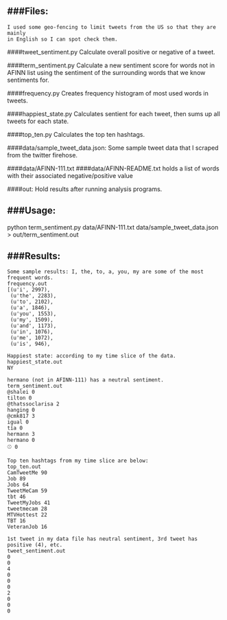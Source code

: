 ###Files:
----------
```
I used some geo-fencing to limit tweets from the US so that they are mainly
in English so I can spot check them.
```

####tweet_sentiment.py
Calculate overall positive or negative of a tweet.


####term_sentiment.py
Calculate a new sentiment score for words not in AFINN list using the sentiment of the surrounding words that we know sentiments for.


####frequency.py
Creates frequency histogram of most used words in tweets.


####happiest_state.py
Calculates sentient for each tweet, then sums up all tweets for each state.


####top_ten.py
Calculates the top ten hashtags.


####data/sample_tweet_data.json:
Some sample tweet data that I scraped from the twitter firehose.


####data/AFINN-111.txt
####data/AFINN-README.txt
holds a list of words with their associated negative/positive value


####out:
Hold results after running analysis programs.


###Usage:
----------
python term_sentiment.py data/AFINN-111.txt data/sample_tweet_data.json > out/term_sentiment.out


###Results:
----------
```
Some sample results: I, the, to, a, you, my are some of the most frequent words.
frequency.out
[(u'i', 2997),
 (u'the', 2283),
 (u'to', 2102),
 (u'a', 1846),
 (u'you', 1553),
 (u'my', 1509),
 (u'and', 1173),
 (u'in', 1076),
 (u'me', 1072),
 (u'is', 946),
```


```
Happiest state: according to my time slice of the data.
happiest_state.out
NY
```


```
hermano (not in AFINN-111) has a neutral sentiment.
term_sentiment.out
@shalei 0
tilton 0
@thatssoclarisa 2
hanging 0
@cmk817 3
igual 0
tía 0
hermann 3
hermano 0
⚾ 0
```


```
Top ten hashtags from my time slice are below:
top_ten.out
CamTweetMe 90
Job 89
Jobs 64
TweetMeCam 59
tbt 46
TweetMyJobs 41
tweetmecam 28
MTVHottest 22
TBT 16
VeteranJob 16
```


```
1st tweet in my data file has neutral sentiment, 3rd tweet has positive (4), etc.
tweet_sentiment.out
0
0
4
0
0
0
2
0
0
0
```
